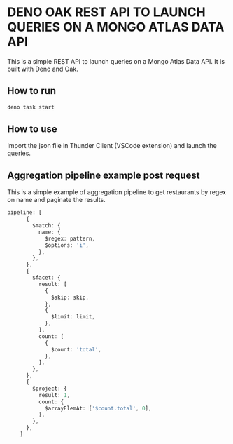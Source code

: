 # DENO OAK REST API TO LAUNCH QUERIES ON A MONGO ATLAS DATA API

This is a simple REST API to launch queries on a Mongo Atlas Data API. It is built with Deno and Oak.

## How to run

```bash
deno task start
```

## How to use

Import the json file in Thunder Client (VSCode extension) and launch the queries.

## Aggregation pipeline example post request

This is a simple example of aggregation pipeline to get restaurants by regex on name and paginate the results.

```ts
pipeline: [
      {
        $match: {
          name: {
            $regex: pattern,
            $options: 'i',
          },
        },
      },
      {
        $facet: {
          result: [
            {
              $skip: skip,
            },
            {
              $limit: limit,
            },
          ],
          count: [
            {
              $count: 'total',
            },
          ],
        },
      },
      {
        $project: {
          result: 1,
          count: {
            $arrayElemAt: ['$count.total', 0],
          },
        },
      },
    ]
```
